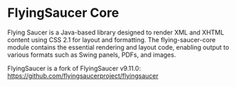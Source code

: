 # FlyingSaucer Core

Flying Saucer is a Java-based library designed to render XML and XHTML content using CSS 2.1 for layout and formatting. The flying-saucer-core module contains the essential rendering and layout code, enabling output to various formats such as Swing panels, PDFs, and images. 

FlyingSaucer is a fork of FlyingSaucer v9.11.0: https://github.com/flyingsaucerproject/flyingsaucer
